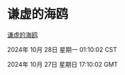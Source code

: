 # 谦虚的海鸥
[谦虚的海鸥](http://219.139.197.74:56308/qxdho/course/base/hotlink/index.php)

2024年 10月 28日 星期一 01:10:02 CST

2024年 10月 27日 星期日 17:10:02 GMT
